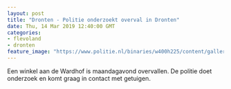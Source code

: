 ```yaml
---
layout: post
title: "Dronten - Politie onderzoekt overval in Dronten"
date: Thu, 14 Mar 2019 12:40:00 GMT
categories: 
- flevoland 
- dronten 
feature_image: "https://www.politie.nl/binaries/w400h225/content/gallery/politie/stockfotos/algemeen/bodycam.jpg"
---
```


Een winkel aan de Wardhof is maandagavond overvallen. De politie doet onderzoek en komt graag in contact met getuigen.
